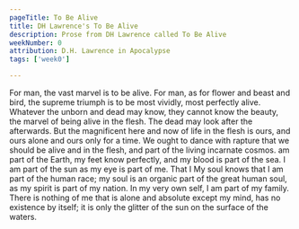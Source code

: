 ```yaml
---
pageTitle: To Be Alive
title: DH Lawrence's To Be Alive
description: Prose from DH Lawrence called To Be Alive
weekNumber: 0
attribution: D.H. Lawrence in Apocalypse
tags: ['week0']

---
```


For man, the vast marvel is to be alive. For man, as for flower and beast and bird, the supreme triumph is to be most vividly, most perfectly alive. Whatever the unborn and dead may know, they cannot know the beauty, the marvel of being alive in the flesh. The dead may look after the afterwards. But the magnificent here and now of life in the flesh is ours, and ours alone and ours only for a time. We ought to dance with rapture that we should be alive and in the flesh, and part of the living incarnate cosmos. am part of the Earth, my feet know perfectly, and my blood is part of the sea. I am part of the sun as my eye is part of me. That I My soul knows that I am part of the human race; my soul is an organic part of the great human soul, as my spirit is part of my nation. In my very own self, I am part of my family. There is nothing of me that is alone and absolute except my mind, has no existence by itself; it is only the glitter of the sun on the surface of the waters.
